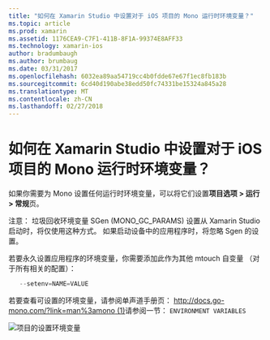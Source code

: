 ```yaml
---
title: "如何在 Xamarin Studio 中设置对于 iOS 项目的 Mono 运行时环境变量？"
ms.topic: article
ms.prod: xamarin
ms.assetid: 1176CEA9-C7F1-411B-8F1A-99374E8AFF33
ms.technology: xamarin-ios
author: bradumbaugh
ms.author: brumbaug
ms.date: 03/31/2017
ms.openlocfilehash: 6032ea89aa54719cc4b0fdde67e67f1ec8fb183b
ms.sourcegitcommit: 6cd40d190abe38edd50fc74331be15324a845a28
ms.translationtype: MT
ms.contentlocale: zh-CN
ms.lasthandoff: 02/27/2018
---
```

# <a name="how-do-i-set-mono-runtime-environment-variables-for-ios-projects-in-xamarin-studio"></a>如何在 Xamarin Studio 中设置对于 iOS 项目的 Mono 运行时环境变量？

如果你需要为 Mono 设置任何运行时环境变量，可以将它们设置**项目选项 > 运行 > 常规**页。

注意： 垃圾回收环境变量 SGen (MONO\_GC\_PARAMS) 设置从 Xamarin Studio 启动时，将仅使用这种方式。 如果启动设备中的应用程序时，将忽略 Sgen 的设置。 

若要永久设置应用程序的环境变量，你需要添加此作为其他 mtouch 自变量 （对于所有相关的配置）：

```csharp
   --setenv=NAME=VALUE
```

若要查看可设置的环境变量，请参阅单声道手册页： [http://docs.go-mono.com/?link=man%3amono (1)](http://docs.go-mono.com/?link=man%3amono(1))请参阅一节： `ENVIRONMENT VARIABLES`

![](xs-mono-runtime-images/environment-variables.jpg "项目的设置环境变量")

